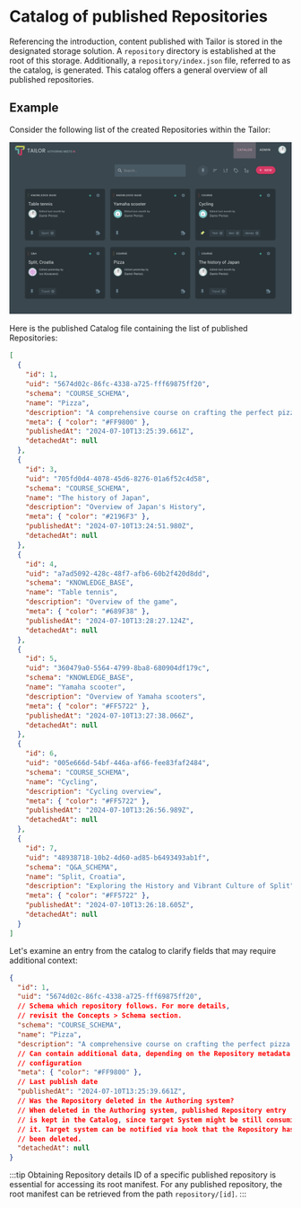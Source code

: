 # Catalog of published Repositories

Referencing the introduction, content published with Tailor is stored in
the designated storage solution. A `repository` directory is established at
the root of this storage. Additionally, a `repository/index.json` file,
referred to as the catalog, is generated. This catalog offers a general
overview of all published repositories.

## Example

Consider the following list of the created Repositories within the
Tailor:

![Catalog](../../assets/publishing/catalog_1.png)

Here is the published Catalog file containing the list of published
Repositories:

```json
[
  {
    "id": 1,
    "uid": "5674d02c-86fc-4338-a725-fff69875ff20",
    "schema": "COURSE_SCHEMA",
    "name": "Pizza",
    "description": "A comprehensive course on crafting the perfect pizza.",
    "meta": { "color": "#FF9800" },
    "publishedAt": "2024-07-10T13:25:39.661Z",
    "detachedAt": null
  },
  {
    "id": 3,
    "uid": "705fd0d4-4078-45d6-8276-01a6f52c4d58",
    "schema": "COURSE_SCHEMA",
    "name": "The history of Japan",
    "description": "Overview of Japan's History",
    "meta": { "color": "#2196F3" },
    "publishedAt": "2024-07-10T13:24:51.980Z",
    "detachedAt": null
  },
  {
    "id": 4,
    "uid": "a7ad5092-428c-48f7-afb6-60b2f420d8dd",
    "schema": "KNOWLEDGE_BASE",
    "name": "Table tennis",
    "description": "Overview of the game",
    "meta": { "color": "#689F38" },
    "publishedAt": "2024-07-10T13:28:27.124Z",
    "detachedAt": null
  },
  {
    "id": 5,
    "uid": "360479a0-5564-4799-8ba8-680904df179c",
    "schema": "KNOWLEDGE_BASE",
    "name": "Yamaha scooter",
    "description": "Overview of Yamaha scooters",
    "meta": { "color": "#FF5722" },
    "publishedAt": "2024-07-10T13:27:38.066Z",
    "detachedAt": null
  },
  {
    "id": 6,
    "uid": "005e666d-54bf-446a-af66-fee83faf2484",
    "schema": "COURSE_SCHEMA",
    "name": "Cycling",
    "description": "Cycling overview",
    "meta": { "color": "#FF5722" },
    "publishedAt": "2024-07-10T13:26:56.989Z",
    "detachedAt": null
  },
  {
    "id": 7,
    "uid": "48938718-10b2-4d60-ad85-b6493493ab1f",
    "schema": "Q&A_SCHEMA",
    "name": "Split, Croatia",
    "description": "Exploring the History and Vibrant Culture of Split",
    "meta": { "color": "#FF5722" },
    "publishedAt": "2024-07-10T13:26:18.605Z",
    "detachedAt": null
  }
]
```

Let's examine an entry from the catalog to clarify fields that may require
additional context:

```json
{
  "id": 1,
  "uid": "5674d02c-86fc-4338-a725-fff69875ff20",
  // Schema which repository follows. For more details,
  // revisit the Concepts > Schema section.
  "schema": "COURSE_SCHEMA",
  "name": "Pizza",
  "description": "A comprehensive course on crafting the perfect pizza.",
  // Can contain additional data, depending on the Repository metadata
  // configuration
  "meta": { "color": "#FF9800" },
  // Last publish date
  "publishedAt": "2024-07-10T13:25:39.661Z",
  // Was the Repository deleted in the Authoring system?
  // When deleted in the Authoring system, published Repository entry
  // is kept in the Catalog, since target System might be still consuming
  // it. Target system can be notified via hook that the Repository has
  // been deleted.
  "detachedAt": null
}
```

:::tip Obtaining Repository details
ID of a specific published repository is essential for accessing its root 
manifest. For any published repository, the root manifest can be retrieved 
from the path `repository/[id]`.
:::
